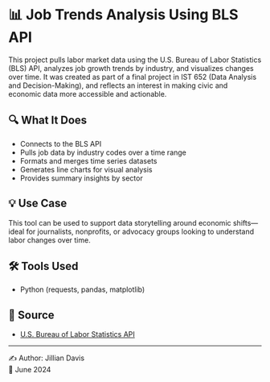# 📊 Job Trends Analysis Using BLS API

This project pulls labor market data using the U.S. Bureau of Labor Statistics (BLS) API, analyzes job growth trends by industry, and visualizes changes over time. It was created as part of a final project in IST 652 (Data Analysis and Decision-Making), and reflects an interest in making civic and economic data more accessible and actionable.

## 🔍 What It Does

- Connects to the BLS API
- Pulls job data by industry codes over a time range
- Formats and merges time series datasets
- Generates line charts for visual analysis
- Provides summary insights by sector

## 💡 Use Case

This tool can be used to support data storytelling around economic shifts—ideal for journalists, nonprofits, or advocacy groups looking to understand labor changes over time.


## 🛠️ Tools Used

- Python (requests, pandas, matplotlib)

## 📁 Source

- [U.S. Bureau of Labor Statistics API](https://www.bls.gov/developers/)

---

✍️ Author: Jillian Davis  
📅 June 2024
